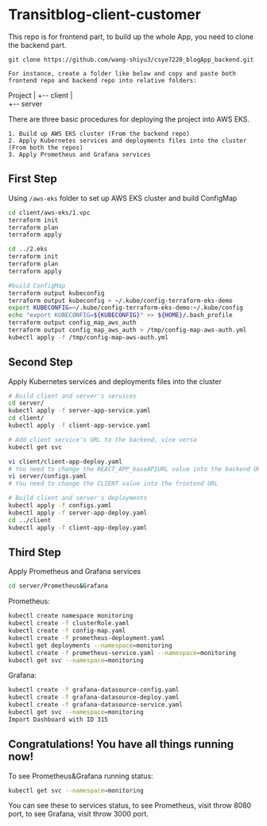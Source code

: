 # Transitblog-client-customer

This repo is for frontend part, to build up the whole App, you need to clone the backend part.
```
git clone https://github.com/wang-shiyu3/csye7220_blogApp_backend.git

For instance, create a folder like below and copy and paste both frontend repo and backend repo into relative folders:
```
Project
 |
 +-- client
 |    
 +-- server

There are three basic procedures for deploying the project into AWS EKS.
```
1. Build up AWS EKS cluster (From the backend repo)
2. Apply Kubernetes services and deployments files into the cluster (From both the repos)
3. Apply Prometheus and Grafana services
```

## First Step
Using ```/aws-eks``` folder to set up AWS EKS cluster and build ConfigMap

```bash
cd client/aws-eks/1.vpc
terraform init
terraform plan
terraform apply

cd ../2.eks
terraform init
terraform plan
terraform apply

#build ConfigMap
terraform output kubeconfig 
terraform output kubeconfig > ~/.kube/config-terraform-eks-demo 
export KUBECONFIG=~/.kube/config-terraform-eks-demo:~/.kube/config 
echo "export KUBECONFIG=${KUBECONFIG}" >> ${HOME}/.bash_profile 
terraform output config_map_aws_auth 
terraform output config_map_aws_auth > /tmp/config-map-aws-auth.yml 
kubectl apply -f /tmp/config-map-aws-auth.yml 
```

## Second Step
Apply Kubernetes services and deployments files into the cluster


```bash
# Build client and server's services
cd server/
kubectl apply -f server-app-service.yaml
cd client/
kubectl apply -f client-app-service.yaml

# Add client service's URL to the backend, vice versa
kubectl get svc

vi client/client-app-deploy.yaml
# You need to change the REACT_APP_baseAPIURL value into the backend URL
vi server/configs.yaml
# You need to change the CLIENT value into the frontend URL

# Build client and server's deployments
kubectl apply -f configs.yaml
kubectl apply -f server-app-deploy.yaml
cd ../client
kubectl apply -f client-app-deploy.yaml
```

## Third Step
Apply Prometheus and Grafana services
```bash
cd server/Prometheus&Grafana
```

Prometheus:
```bash
kubectl create namespace monitoring
kubectl create -f clusterRole.yaml
kubectl create -f config-map.yaml
kubectl create -f prometheus-deployment.yaml
kubectl get deployments --namespace=monitoring
kubectl create -f prometheus-service.yaml --namespace=monitoring
kubectl get svc --namespace=monitoring
```
Grafana:
```bash
kubectl create -f grafana-datasource-config.yaml
kubectl create -f grafana-datasource-deploy.yaml
kubectl create -f grafana-datasource-service.yaml
kubectl get svc --namespace=monitoring
Import Dashboard with ID 315
```

## Congratulations! You have all things running now!
To see Prometheus&Grafana running status:
```bash
kubectl get svc --namespace=monitoring
```
You can see these to services status, to see Prometheus, visit throw 8080 port, to see Grafana, visit throw 3000 port.